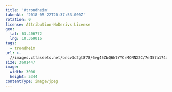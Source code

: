 ```yaml
---
title: '#trondheim'
takenAt: '2018-05-22T20:37:53.000Z'
rotation: 0
license: Attribution-NoDerivs License
geo:
  lat: 63.406772
  lng: 10.369016
tags:
  - trondheim
url: >-
  //images.ctfassets.net/bncv3c2gt878/6vg45ZbQ6WtYYCrMQNNX2C/7e457a174d059bcf577d5a04170e40e4/trondheim_41385043715_o
size: 3601447
image:
  width: 3006
  height: 5344
contentType: image/jpeg
---
```


